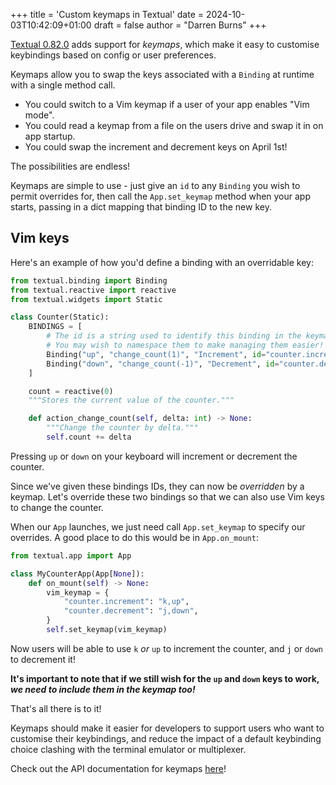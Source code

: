 +++
title = 'Custom keymaps in Textual'
date = 2024-10-03T10:42:09+01:00
draft = false
author = "Darren Burns"
+++

[Textual 0.82.0](https://github.com/Textualize/textual/releases/tag/v0.82.0) adds support for *keymaps*, which make it easy to customise keybindings based on config or user preferences.

Keymaps allow you to swap the keys associated with a `Binding` at runtime with a single method call.

- You could switch to a Vim keymap if a user of your app enables "Vim mode".
- You could read a keymap from a file on the users drive and swap it in on app startup.
- You could swap the increment and decrement keys on April 1st!

The possibilities are endless!

Keymaps are simple to use - just give an `id` to any `Binding` you wish to permit overrides for, then call the `App.set_keymap` method when your app starts, passing in a dict mapping that binding ID to the new key.

## Vim keys

Here's an example of how you'd define a binding with an overridable key:

```python
from textual.binding import Binding
from textual.reactive import reactive
from textual.widgets import Static

class Counter(Static):
    BINDINGS = [
        # The id is a string used to identify this binding in the keymap.
        # You may wish to namespace them to make managing them easier!
        Binding("up", "change_count(1)", "Increment", id="counter.increment"),
        Binding("down", "change_count(-1)", "Decrement", id="counter.decrement"),
    ]

	count = reactive(0)
    """Stores the current value of the counter."""

	def action_change_count(self, delta: int) -> None:
        """Change the counter by delta."""
	    self.count += delta
```

Pressing `up` or `down` on your keyboard will increment or decrement the counter.

Since we've given these bindings IDs, they can now be *overridden* by a keymap.
Let's override these two bindings so that we can also use Vim keys to change the counter.

When our `App` launches, we just need call `App.set_keymap` to specify our overrides.
A good place to do this would be in `App.on_mount`:

```python
from textual.app import App

class MyCounterApp(App[None]):
    def on_mount(self) -> None:
	    vim_keymap = {
	        "counter.increment": "k,up",
	        "counter.decrement": "j,down",
	    }
        self.set_keymap(vim_keymap)

```

Now users will be able to use `k` *or* `up` to increment the counter, and `j` or `down` to decrement it!

**It's important to note that if we still wish for the `up` and `down` keys to work, _we need to include them in the keymap too!_**

That's all there is to it!

Keymaps should make it easier for developers to support users who want to customise their keybindings, and reduce the impact of a default 
keybinding choice clashing with the terminal emulator or multiplexer.

Check out the API documentation for keymaps [here](https://textual.textualize.io/api/app/#textual.app.App.set_keymap)!
